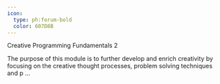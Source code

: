 ```yaml
---
icon:
  type: ph:forum-bold
  color: 607D8B
---
```

Creative Programming Fundamentals 2

The purpose of this module is to further develop and enrich creativity by focusing on the creative thought processes, problem solving techniques and p ... 
